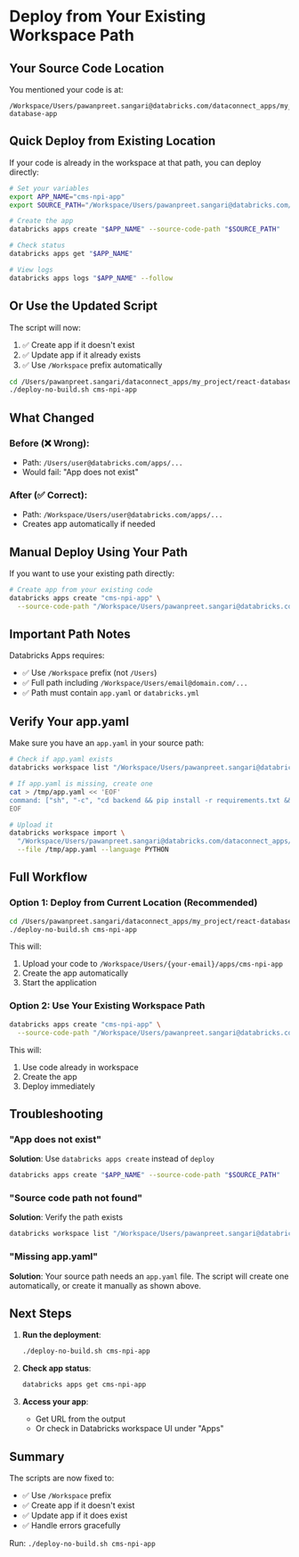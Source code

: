 # Deploy from Your Existing Workspace Path

## Your Source Code Location

You mentioned your code is at:
```
/Workspace/Users/pawanpreet.sangari@databricks.com/dataconnect_apps/my_project/react-database-app
```

## Quick Deploy from Existing Location

If your code is already in the workspace at that path, you can deploy directly:

```bash
# Set your variables
export APP_NAME="cms-npi-app"
export SOURCE_PATH="/Workspace/Users/pawanpreet.sangari@databricks.com/dataconnect_apps/my_project/react-database-app"

# Create the app
databricks apps create "$APP_NAME" --source-code-path "$SOURCE_PATH"

# Check status
databricks apps get "$APP_NAME"

# View logs
databricks apps logs "$APP_NAME" --follow
```

## Or Use the Updated Script

The script will now:
1. ✅ Create app if it doesn't exist
2. ✅ Update app if it already exists
3. ✅ Use `/Workspace` prefix automatically

```bash
cd /Users/pawanpreet.sangari/dataconnect_apps/my_project/react-database-app
./deploy-no-build.sh cms-npi-app
```

## What Changed

### Before (❌ Wrong):
- Path: `/Users/user@databricks.com/apps/...`
- Would fail: "App does not exist"

### After (✅ Correct):
- Path: `/Workspace/Users/user@databricks.com/apps/...`
- Creates app automatically if needed

## Manual Deploy Using Your Path

If you want to use your existing path directly:

```bash
# Create app from your existing code
databricks apps create "cms-npi-app" \
  --source-code-path "/Workspace/Users/pawanpreet.sangari@databricks.com/dataconnect_apps/my_project/react-database-app"
```

## Important Path Notes

Databricks Apps requires:
- ✅ Use `/Workspace` prefix (not `/Users`)
- ✅ Full path including `/Workspace/Users/email@domain.com/...`
- ✅ Path must contain `app.yaml` or `databricks.yml`

## Verify Your app.yaml

Make sure you have an `app.yaml` in your source path:

```bash
# Check if app.yaml exists
databricks workspace list "/Workspace/Users/pawanpreet.sangari@databricks.com/dataconnect_apps/my_project/react-database-app"

# If app.yaml is missing, create one
cat > /tmp/app.yaml << 'EOF'
command: ["sh", "-c", "cd backend && pip install -r requirements.txt && uvicorn main:app --host 0.0.0.0 --port 8000"]
EOF

# Upload it
databricks workspace import \
  "/Workspace/Users/pawanpreet.sangari@databricks.com/dataconnect_apps/my_project/react-database-app/app.yaml" \
  --file /tmp/app.yaml --language PYTHON
```

## Full Workflow

### Option 1: Deploy from Current Location (Recommended)
```bash
cd /Users/pawanpreet.sangari/dataconnect_apps/my_project/react-database-app
./deploy-no-build.sh cms-npi-app
```

This will:
1. Upload your code to `/Workspace/Users/{your-email}/apps/cms-npi-app`
2. Create the app automatically
3. Start the application

### Option 2: Use Your Existing Workspace Path
```bash
databricks apps create "cms-npi-app" \
  --source-code-path "/Workspace/Users/pawanpreet.sangari@databricks.com/dataconnect_apps/my_project/react-database-app"
```

This will:
1. Use code already in workspace
2. Create the app
3. Deploy immediately

## Troubleshooting

### "App does not exist"
**Solution**: Use `databricks apps create` instead of `deploy`
```bash
databricks apps create "$APP_NAME" --source-code-path "$SOURCE_PATH"
```

### "Source code path not found"
**Solution**: Verify the path exists
```bash
databricks workspace list "/Workspace/Users/pawanpreet.sangari@databricks.com/dataconnect_apps/my_project"
```

### "Missing app.yaml"
**Solution**: Your source path needs an `app.yaml` file. The script will create one automatically, or create it manually as shown above.

## Next Steps

1. **Run the deployment**:
   ```bash
   ./deploy-no-build.sh cms-npi-app
   ```

2. **Check app status**:
   ```bash
   databricks apps get cms-npi-app
   ```

3. **Access your app**:
   - Get URL from the output
   - Or check in Databricks workspace UI under "Apps"

## Summary

The scripts are now fixed to:
- ✅ Use `/Workspace` prefix
- ✅ Create app if it doesn't exist
- ✅ Update app if it does exist
- ✅ Handle errors gracefully

Run: `./deploy-no-build.sh cms-npi-app`

